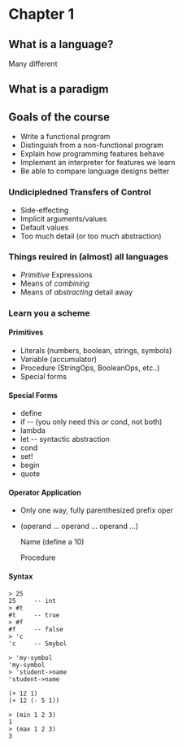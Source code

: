# Chapter 1

## What is a language?

Many different

## What is a paradigm



## Goals of the course

* Write a functional program
* Distinguish from a non-functional program
* Explain how programming features behave
* Implement an interpreter for features we learn
* Be able to compare language designs better

### Undicipledned Transfers of Control

* Side-effecting
* Implicit arguments/values
* Default values
* Too much detail (or too much abstraction)

### Things reuired in (almost) all languages

* _Primitive_ Expressions
* Means of _combining_
* Means of _abstracting_ detail away

### Learn you a scheme

#### Primitives

* Literals (numbers, boolean, strings, symbols)
* Variable (accumulator)
* Procedure (StringOps, BooleanOps, etc..)
* Special forms

#### Special Forms

* define
* if -- (you only need this _or_ cond, not both)
* lambda
* let -- syntactic abstraction
* cond
* set!
* begin
* quote

#### Operator Application

* Only one way, fully parenthesized prefix oper
* (operand ... operand ... operand ...)

    Name
    (define a 10)

    Procedure

#### Syntax

    > 25
    25     -- int
    > #t
    #t     -- true
    > #f
    #f     -- false
    > 'c
    'c     -- Smybol

    > 'my-symbol
    'my-symbol
    > 'student->name
    'student->name

    (+ 12 1)
    (+ 12 (- 5 1))

    > (min 1 2 3)
    1
    > (max 1 2 3)
    3
